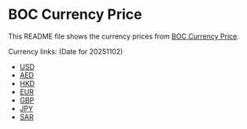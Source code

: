 # BOC Currency Price

This README file shows the currency prices from [BOC Currency Price](https://www.boc.cn/sourcedb/whpj/).

Currency links: (Date for 20251102)

- [USD](https://bocurrencyprice.techina.science/BOC_CURRENCY_PRICE/USD/20251102.json)
- [AED](https://bocurrencyprice.techina.science/BOC_CURRENCY_PRICE/AED/20251102.json)
- [HKD](https://bocurrencyprice.techina.science/BOC_CURRENCY_PRICE/HKD/20251102.json)
- [EUR](https://bocurrencyprice.techina.science/BOC_CURRENCY_PRICE/EUR/20251102.json)
- [GBP](https://bocurrencyprice.techina.science/BOC_CURRENCY_PRICE/GBP/20251102.json)
- [JPY](https://bocurrencyprice.techina.science/BOC_CURRENCY_PRICE/JPY/20251102.json)
- [SAR](https://bocurrencyprice.techina.science/BOC_CURRENCY_PRICE/SAR/20251102.json)
